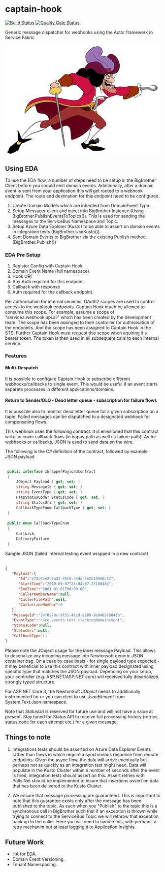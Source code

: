 # captain-hook

[![Build Status](https://eshopworld.visualstudio.com/Github%20build/_apis/build/status/captain-hook?branchName=master)](https://eshopworld.visualstudio.com/Github%20build/_build/latest?definitionId=382?branchName=master)
[![Quality Gate Status](https://sonarcloud.io/api/project_badges/measure?project=esw.captain-hook&metric=alert_status&token=ba785db91027e0ee18c9e54c7b7c1984d2160322)](https://sonarcloud.io/dashboard?id=esw.captain-hook)

Generic message dispatcher for webhooks using the Actor framework in Service Fabric

![](docs/images/hook.gif)

## Using EDA

To use the EDA flow, a number of steps need to be setup in the BigBrother Client before you should emit domain events. Additionally, after a domain event is sent from your application this will get routed to a webhook endpoint. The route and destination for this endpoint need to be configured.

1. Create Domain Models which are inherited from DomainEvent Type.
2. Setup Messager client and inject into BigBrother Instance (Using BigBrother.PublishEventsToTopics()). This is used for sending the messages to the ServiceBus Namespace and Topic.
3. Setup Azure Data Explorer (Kusto) to be able to assert on domain events in integration tests (BigBrother.UseKusto())
4. Sent Domain Events to BigBrother via the existing Publish method. (BigBrother.Publish<T>())

### EDA Pre Setup

1. Register Config with Captain Hook
  1. Domain Event Name (full namespace)
  2. Hook URI
  1. Any Auth required for this endpoint
  2. Callback with response
  1. Auth required for the callback endpoint.
  

Per authorisation for internal services, OAuth2 scopes are used to control access to the webhook endpoints. Captain Hook much be allowed to consume this scope. For example, assume a scope of "servicea.webhook.api.all" which has been created by the development team. The scope has been assinged to their controller for authroisation of the endpoints. And the scope has been assigned to Captain Hook in the STS. Further Captain Hook must request this scope when aquiring it's bearer token. The token is then used in all subsequent calls to each internal service.

### Features

#### Multi-Despatch

It is possible to configure Captain Hook to subscribe different webhooks/callbacks to single event. This would be useful if an event starts separate processes in different applications/domains.

#### Return to Sender/DLQ - Dead letter queue - subscription for failure flows

It is possible also to monitor dead letter queue for a given subscription on a topic. Failed messages can be dispatched to a designated webhook for compensating flows.

This webhook uses the following contract. It is envisioned that this contract will also cover callback flows (in happy path as well as failure path). As for webhooks or callbacks, JSON is used to send data on the wire.

The following is the C# definition of the contract, followed by example JSON payload

``` c#

 public interface IWrapperPayloadContract
 {
     JObject Payload { get; set; }        
     string MessageId { get; set; }
     string EventType { get; set; }
     HttpStatusCode? StatusCode { get; set; }
     string StatusUri { get; set; }
     CallbackTypeEnum CallbackType { get; set; }
 }

 public enum CallbackTypeEnum
 {
     Callback,
     DeliveryFailure
 }

```

Sample JSON (failed internal testing event wrapped in a new contract)

``` JSON

{
   "Payload":{
      "Id":"e72c0ce2-6a31-44c5-a4da-4e2b14936c72",
      "StartTime":"2019-09-07T23:04:07.2710048Z",
      "EndTime":"0001-01-01T00:00:00",
      "CallerMemberName":null,
      "CallerFilePath":null,
      "CallerLineNumber":0
   },
   "MessageId":"24f8279c-9f51-41cd-9289-9e046278041b",
   "EventType":"core.events.test.trackingdomainevent",
   "StatusCode":null,
   "StatusUri":null,
   "CallbackType":1
}

```

Please note the JObject usage for the inner message Payload. This allows to deserialize any incoming message into Newtonsoft generic JSON container bag. On a case by case basis - for single payload type expected - it may beneficial to use this contract with inner payload designated using specific type that matches the JSON payload. Depending on your setup, your controller (e.g. ASP.NET/ASP.NET core) will received fully deserialized, strongly typed structure.

For ASP.NET Core 3, the NewtonSoft _JObject_ needs to additionally instrumented for or you can elect to use _JsonElement_ from System.Text.Json namespace.

Note that _StatusUri_ is reserved for future use and will not have a value at present. Stay tuned for Status API to receive full processing history (retries, status code for each attempt etc.) for a given message.

## Things to note

1. Integrations tests should be asserted on Azure Data Explorer Events rather than flows in which require a synchronous response from remote endpoints. Given the async flow, the data will arrive eventually but perhaps not as quickly as an integration test might need. Data will populate in the Kusto Cluster within a number of seconds after the event is fired, integration tests should assert on this. Assert retries with Polly.Net should be implemented to insure that insertions assert on data that has been delivered to the Kusto Cluster.

1. We ensure that message processing are guaranteed. This is important to note that this guarantee exists only after the message has been published to the topic. As such when you "Publish" to the topic this is a synchronous call in BigBrother such that if an exception is thrown while trying to connect to the ServiceBus Topic we will rethrow that exception back up to the caller. Here you will need to handle this, with perhaps, a retry mechanim but at least logging it to Application Insights.

## Future Work
* HA for EDA.
* Domain Event Versioning.
* Tenant Namespacing.
